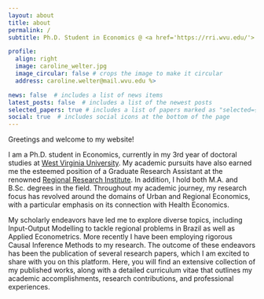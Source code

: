 ```yaml
---
layout: about
title: about
permalink: /
subtitle: Ph.D. Student in Economics @ <a href='https://rri.wvu.edu/'> Regional Research Institute at WVU </a>.

profile:
  align: right
  image: caroline_welter.jpg
  image_circular: false # crops the image to make it circular
  address: caroline.welter@mail.wvu.edu %>

news: false  # includes a list of news items
latest_posts: false  # includes a list of the newest posts
selected_papers: true # includes a list of papers marked as "selected={true}"
social: true  # includes social icons at the bottom of the page
---
```


<!-- Hi there! 👋 

I am a 3rd year Ph.D. Student (Graduate Research Assistant) in Economics at [West Virginia University](https://www.wvu.edu/), and a member of the [Regional Research Institute](https://rri.wvu.edu/). In addition, I hold both a M.Sc. and B.Sc. degrees also in Economics. 

Throughout my career, I have developed research related
to the fields of Urban and Regional Economics, and now giving more emphasis to its connection with Health Economics , giving me experience in:

- Causal Inference Methods
- Applied Economics
- 
- -->

Greetings and welcome to my website!

I am a Ph.D. student in Economics, currently in my 3rd year of doctoral studies at [West Virginia University](https://www.wvu.edu/). My academic pursuits have also earned me the esteemed position of a Graduate Research Assistant at the renowned [Regional Research Institute](https://rri.wvu.edu/). In addition, I hold both M.A. and B.Sc. degrees in the field. Throughout my academic journey, my research focus has revolved around the domains of Urban and Regional Economics, with a particular emphasis on its connection with Health Economics.

My scholarly endeavors have led me to explore diverse topics, including Input-Output Modelling to tackle regional problems in Brazil as well as Applied Econometrics. More recently I have been employing rigorous Causal Inference Methods to my research. The outcome of these endeavors has been the publication of several research papers, which I am excited to share with you on this platform. Here, you will find an extensive collection of my published works, along with a detailed curriculum vitae that outlines my academic accomplishments, research contributions, and professional experiences.

<!-- My current goal is to conduct further research on the design, modeling, control and assessment of chemical processes. Lastly, I have experience working with the industry, mainly the oil and gas, petrochemical and energy sectors. -->
